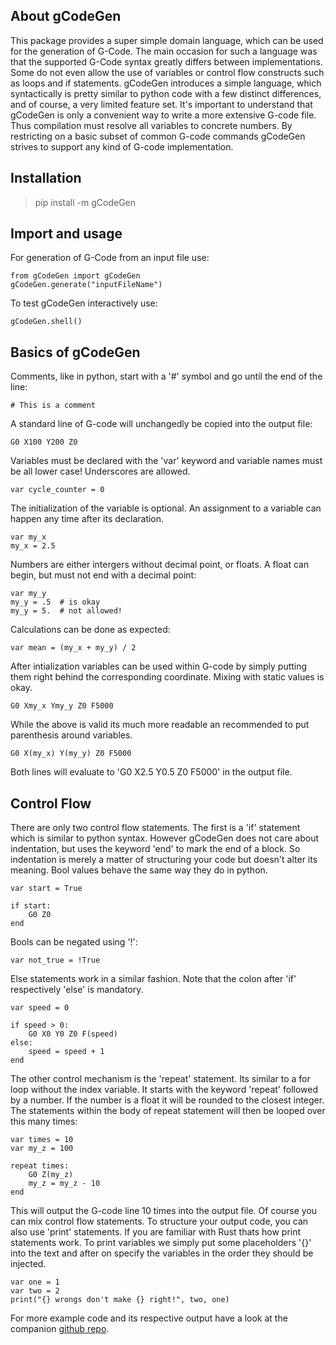 ## About gCodeGen
This package provides a super simple domain language, which can be used for the generation of G-Code. The main occasion for such a language was that the supported G-Code syntax greatly differs between implementations. Some do not even allow the use of variables or control flow constructs such as loops and if statements. gCodeGen introduces a simple language, which syntactically is pretty similar to python code with a few distinct differences, and of course, a very limited feature set.
It's important to understand that gCodeGen is only a convenient way to write a more extensive G-code file. Thus compilation must resolve all variables to concrete numbers. By restricting on a basic subset of common G-code commands gCodeGen strives to support any kind of G-code implementation.

## Installation
> pip install -m gCodeGen

## Import and usage
For generation of G-Code from an input file use:
```
from gCodeGen import gCodeGen
gCodeGen.generate("inputFileName")
```
To test gCodeGen interactively use:
```
gCodeGen.shell()
```

## Basics of gCodeGen
Comments, like in python, start with a '#' symbol and go until the end of the line:
```
# This is a comment
```

A standard line of G-code will unchangedly be copied into the output file:
```
G0 X100 Y200 Z0
```
Variables must be declared with the 'var' keyword and variable names must be all lower case! Underscores are allowed.
```
var cycle_counter = 0
```
The initialization of the variable is optional. An assignment to a variable can happen any time after its declaration.
```
var my_x
my_x = 2.5
```
Numbers are either intergers without decimal point, or floats. A float can begin, but must not end with a decimal point:
```
var my_y
my_y = .5  # is okay
my_y = 5.  # not allowed!
```
Calculations can be done as expected:
```
var mean = (my_x + my_y) / 2
```
After intialization variables can be used within G-code by simply putting them right behind the corresponding coordinate. Mixing with static values is okay.
```
G0 Xmy_x Ymy_y Z0 F5000
```
While the above is valid its much more readable an recommended to put parenthesis around variables. 
```
G0 X(my_x) Y(my_y) Z0 F5000
```
Both lines will evaluate to 'G0 X2.5 Y0.5 Z0 F5000' in the output file.

## Control Flow
There are only two control flow statements. The first is a 'if' statement which is similar to python syntax. However gCodeGen does not care about indentation, but uses the keyword 'end' to mark the end of a block. So indentation is merely a matter of structuring your code but doesn't alter its meaning. Bool values behave the same way they do in python.
```
var start = True

if start:
    G0 Z0
end
```

Bools can be negated using '!':
```
var not_true = !True
```

Else statements work in a similar fashion. Note that the colon after 'if' respectively 'else' is mandatory.
```
var speed = 0

if speed > 0:
    G0 X0 Y0 Z0 F(speed)
else:
    speed = speed + 1
end
```
The other control mechanism is the 'repeat' statement. Its similar to a for loop without the index variable. It starts with the keyword 'repeat' followed by a number. If the number is a float it will be rounded to the closest integer. The statements within the body of repeat statement will then be looped over this many times:
```
var times = 10
var my_z = 100

repeat times:
    G0 Z(my_z)
    my_z = my_z - 10
end
```
This will output the G-code line 10 times into the output file. Of course you can mix control flow statements. To structure your output code, you can also use 'print' statements. If you are familiar with Rust thats how print statements work. To print variables we simply put some placeholders '{}' into the text and after on specify the variables in the order they should be injected.
```
var one = 1
var two = 2
print("{} wrongs don't make {} right!", two, one)
```
For more example code and its respective output have a look at the companion [github repo](https://github.com/WebiusD/gCodeGenerator).
